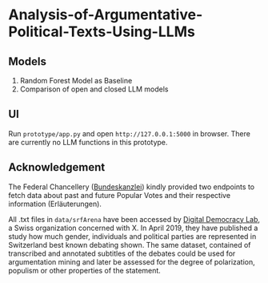 # Analysis-of-Argumentative-Political-Texts-Using-LLMs

## Models
1. Random Forest Model as Baseline
2. Comparison of open and closed LLM models

## UI
Run `prototype/app.py` and open `http://127.0.0.1:5000` in browser. There are currently no LLM functions in this prototype.

## Acknowledgement
The Federal Chancellery ([Bundeskanzlei](`https://www.bk.admin.ch/bk/en/home.html`)) kindly provided two endpoints to 
fetch data about past and future Popular Votes and their respective information (Erläuterungen).

All .txt files in `data/srfArena` have been accessed by 
[Digital Democracy Lab](`https://digdemlab.io/eye/2019/04/27/srfarena.html`), a Swiss 
organization concerned with X. In April 2019, they have published a study how much gender, individuals and 
political parties are represented in Switzerland best known debating shown. The same dataset, contained of transcribed 
and annotated subtitles of the debates could be used for argumentation mining and later be assessed for the degree of
polarization, populism or other properties of the statement.